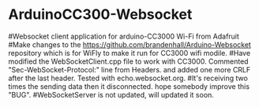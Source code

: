 # ArduinoCC300-Websocket
#Websocket client application for  arduino-CC3000 Wi-Fi from Adafruit
#Make changes to the https://github.com/brandenhall/Arduino-Websocket repository which is for WiFly to make it run for CC3000 wifi modile.
#Have modified the WebSocketClient.cpp file to work with CC3000. Commented "Sec-WebSocket-Protocol:" line from Headers. and added one more CRLF after the last header. Tested with echo.websocket.org.
#It's receiving two times the sending data then it disconnected.
hope somebody improve this "BUG".
#WebSocketServer is not updated, will updated it soon.
